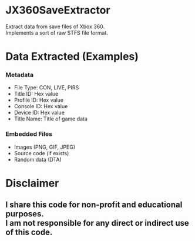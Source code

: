 # JX360SaveExtractor
Extract data from save files of Xbox 360.<br>
Implements a sort of raw STFS file format.

# Data Extracted (Examples)
<h3>Metadata</h3>

* File Type: CON, LIVE, PIRS
* Title ID: Hex value
* Profile ID: Hex value
* Console ID: Hex value
* Device ID: Hex value
* Title Name: Title of game data

<h3>Embedded Files</h3>

* Images (PNG, GIF, JPEG)
* Source code (if exists)
* Random data (DTA)

# Disclaimer
<p>
  <h2>I share this code for non-profit and educational purposes.<br>
    I am not responsible for any direct or indirect use of this code.</h2>
</p>
